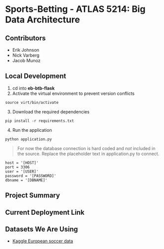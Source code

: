 # Sports-Betting - ATLAS 5214: Big Data Architecture

## Contributors

* Erik Johnson
* Nick Varberg
* Jacob Munoz

## Local Development
1. cd into **eb-btb-flask**
2. Activate the virtual environment to prevent version conflicts
```
source virt/bin/activate
```
3. Download the required dependencies
```
pip install -r requirements.txt
```
4. Run the application
```
python application.py
```
> For now the database connection is hard coded and *not* included in the source. Replace the placeholder text in application.py to connect.
```
host = '[HOST]'
port = 3306
user = '[USER]'
password = '[PASSWORD]'
dbname = '[DBNAME]'
```

## Project Summary

## Current Deployment Link

## Datasets We Are Using

* [Kaggle European soccer data](https://www.kaggle.com/austro/beat-the-bookie-worldwide-football-dataset)

